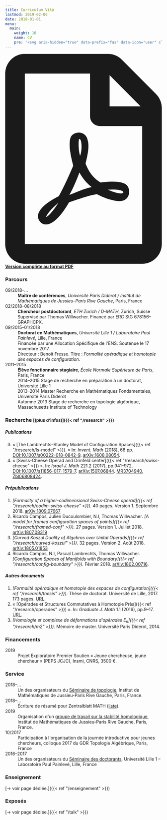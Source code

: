 ```yaml
---
title: Curriculum Vitæ
lastmod: 2019-02-06
date: 2018-01-01
menu:
  main:
    weight: 10
    name: CV
    pre: '<svg aria-hidden="true" data-prefix="fas" data-icon="user" class="svg-inline--fa fa-user fa-w-14" role="img" xmlns="http://www.w3.org/2000/svg" viewBox="0 0 448 512"><path fill="currentColor" d="M224 256c70.7 0 128-57.3 128-128S294.7 0 224 0 96 57.3 96 128s57.3 128 128 128zm89.6 32h-16.7c-22.2 10.2-46.9 16-72.9 16s-50.6-5.8-72.9-16h-16.7C60.2 288 0 348.2 0 422.4V464c0 26.5 21.5 48 48 48h352c26.5 0 48-21.5 48-48v-41.6c0-74.2-60.2-134.4-134.4-134.4z"></path></svg>'
---
```


<p class="lead"><strong><a href="cv-fr.pdf"><svg class="svg-inline--fa fa-file-pdf fa-w-12" aria-hidden="true" data-prefix="far" data-icon="file-pdf" role="img" xmlns="http://www.w3.org/2000/svg" viewBox="0 0 384 512" data-fa-i2svg=""><path fill="currentColor" d="M369.9 97.9L286 14C277 5 264.8-.1 252.1-.1H48C21.5 0 0 21.5 0 48v416c0 26.5 21.5 48 48 48h288c26.5 0 48-21.5 48-48V131.9c0-12.7-5.1-25-14.1-34zM332.1 128H256V51.9l76.1 76.1zM48 464V48h160v104c0 13.3 10.7 24 24 24h104v288H48zm250.2-143.7c-12.2-12-47-8.7-64.4-6.5-17.2-10.5-28.7-25-36.8-46.3 3.9-16.1 10.1-40.6 5.4-56-4.2-26.2-37.8-23.6-42.6-5.9-4.4 16.1-.4 38.5 7 67.1-10 23.9-24.9 56-35.4 74.4-20 10.3-47 26.2-51 46.2-3.3 15.8 26 55.2 76.1-31.2 22.4-7.4 46.8-16.5 68.4-20.1 18.9 10.2 41 17 55.8 17 25.5 0 28-28.2 17.5-38.7zm-198.1 77.8c5.1-13.7 24.5-29.5 30.4-35-19 30.3-30.4 35.7-30.4 35zm81.6-190.6c7.4 0 6.7 32.1 1.8 40.8-4.4-13.9-4.3-40.8-1.8-40.8zm-24.4 136.6c9.7-16.9 18-37 24.7-54.7 8.3 15.1 18.9 27.2 30.1 35.5-20.8 4.3-38.9 13.1-54.8 19.2zm131.6-5s-5 6-37.3-7.8c35.1-2.6 40.9 5.4 37.3 7.8z"></path></svg> Version complète au format PDF</a></strong></p>

### Parcours

<dl class="row">
<dt class="col-lg-2 col-sm-3">09/2018–…</dt>
<dd class="col-lg-10 col-sm-9"><strong>Maître de conférences</strong>, <em>Université Paris Diderot / Institut de Mathématiques de Jussieu–Paris Rive Gauche</em>, Paris, France</dd>

<dt class="col-lg-2 col-sm-3">02/2018–08/2018</dt>
<dd class="col-lg-10 col-sm-9"><strong>Chercheur postdoctorant</strong>, <em>ETH Zurich / D-MATH</em>, Zurich, Suisse<br>
Supervisé par Thomas Willwacher. Financé par ERC StG 678156–GRAPHCPX.</dd>

<dt class="col-lg-2 col-sm-3">09/2015–01/2018</dt>
<dd class="col-lg-10 col-sm-9"><strong>Doctorat en Mathématiques</strong>, <em>Université Lille 1 / Laboratoire Paul Painlevé</em>, Lille, France<br>
Financée par une Allocation Spécifique de l'ENS. Soutenue le 17 novembre 2017.<br>
Directeur : Benoit Fresse.
Titre : <em>Formalité opéradique et homotopie des espaces de configuration</em>.</dd>

<dt class="col-lg-2 col-sm-3">2011–2015</dt>
<dd class="col-lg-10 col-sm-9"><strong>Élève fonctionnaire stagiaire</strong>, <em>École Normale Supérieure de Paris</em>, Paris, France<br>
2014–2015 Stage de recherche en préparation à un doctorat, Université Lille 1<br>
2013–2014 Master Recherche en Mathématiques Fondamentales, Université Paris Diderot<br>
Automne 2013 Stage de recherche en topologie algébrique, Massachusetts Institute of Technology
</dd>
</dl>

### Recherche <small>[(plus d'infos)]({{< ref "/research" >}})</small>

##### Publications

3. «&nbsp;[The Lambrechts–Stanley Model of Configuration Spaces]({{< ref "/research/ls-model" >}}).&nbsp;» In: *Invent. Math* (2018), 68 pp. [DOI:10.1007/s00222-018-0842-9](https://dx.doi.org/10.1007/s00222-018-0842-9). [arXiv:1608.08054](http://arxiv.org/abs/1608.08054).
1. « [Swiss-Cheese Operad and Drinfeld center]({{< ref "/research/swiss-cheese" >}}) ». In: *Israel J. Math* 221.2 (2017), pp.941–972. [DOI:10.1007/s11856-017-1579-7](https://doi.org/10.1007/s11856-017-1579-7). [arXiv:1507.06844](http://arxiv.org/abs/1507.06844). [MR3704940](https://mathscinet.ams.org/mathscinet-getitem?mr=3704940), [Zbl06808424](https://zbmath.org/?q=an:06808424).

##### Prépublications

1. *[Formality of a higher-codimensional Swiss-Cheese operad]({{< ref "/research/codim-swiss-cheese" >}}).* 40 pages. Version 1. Septembre 2018. [arXiv:1809.07667](http://arxiv.org/abs/1809.07667)
1. Ricardo Campos, Julien Ducoulombier, N.I, Thomas Willwacher. *[A model for framed configuration spaces of points]({{< ref "/research/framed-conf" >}}).* 27 pages. Version 1. Juillet 2018. [arXiv:1807.08319](http://arxiv.org/abs/1807.08319)
1. *[Curved Koszul Duality of Algebras over Unital Operads]({{< ref "/research/curved-koszul" >}}).* 32 pages. Version 2. Août 2018. [arXiv:1805.01853](http://arxiv.org/abs/1805.01853)
2. Ricardo Campos, N.I, Pascal Lambrechts, Thomas Willwacher. *[Configuration Spaces of Manifolds with Boundary]({{< ref "/research/config-boundary" >}}).* Février 2018. [arXiv:1802.00716](http://arxiv.org/abs/1802.00716).

##### Autres documents

1. *[Formalité opéradique et homotopie des espaces de configuration]({{< ref "/research/thesis" >}})*. Thèse de doctorat. Université de Lille, 2017. 173 pages. [URL](http://ori.univ-lille1.fr/notice/view/univ-lille1-ori-455595).
1. « [Opérades et Structures Commutatives à Homotopie Près]({{< ref "/research/operades" >}}) ». In: *Graduate J. Math* 1.1 (2016), pp.9–17. [URL](http://www.gradmath.org/article/operades-et-structures-commutatives-a-homotopie-pres/).
1. *[Homologie et complexe de déformations d'opérades $E_n$]({{< ref "/research/m2" >}})*. Mémoire de master. Université Paris Diderot, 2014.

### Financements

<dl class="row">
<dt class="col-lg-2 col-sm-3">2019</dt>
<dd class="col-lg-10 col-sm-9">Projet Exploratoire Premier Soutien « Jeune chercheuse, jeune chercheur » (PEPS JCJC), Insmi, CNRS, 3500 €.</dd>
</dl>

### Service

<dl class="row">
<dt class="col-lg-2 col-sm-3">2018–…</dt>
<dd class="col-lg-10 col-sm-9">Un des organisateurs du <a href="https://www.imj-prg.fr/spip.php?article67">Séminaire de topologie</a>, Institut de Mathématiques de Jussieu-Paris Rive Gauche, Paris, France.</dd>

<dt class="col-lg-2 col-sm-3">2018–…</dt>
<dd class="col-lg-10 col-sm-9">Écriture de résumé pour Zentralblatt MATH (<a href="https://zbmath.org/?q=rv%3Anajib.idrissi">liste</a>).</dd>

<dt class="col-lg-2 col-sm-3">2019</dt>
<dd class="col-lg-10 col-sm-9">Organisation d'un <a href="https://idrissi.eu/fr/gdt-stabilite/">groupe de travail sur la stabilité homologique</a>, Institut de Mathématiques de Jussieu-Paris Rive Gauche, Paris, France.</dd>
<dt class="col-lg-2 col-sm-3">10/2017</dt>
<dd class="col-lg-10 col-sm-9">Participation à l'organisation de la journée introductive pour jeunes chercheurs, colloque 2017 du GDR Topologie Algébrique, Paris, France</dd>

<dt class="col-lg-2 col-sm-3">2016–2017</dt>
<dd class="col-lg-10 col-sm-9">Un des organisateurs du <a href="http://math.univ-lille1.fr/d7/sdocpo">Séminaire des doctorants</a>, Université Lille 1 – Laboratoire Paul Painlevé, Lille, France</dd>
</dl>

### Enseignement

[→ voir page dédiée.]({{< ref "/enseignement" >}})

### Exposés

[→ voir page dédiée.]({{< ref "/talk" >}})
